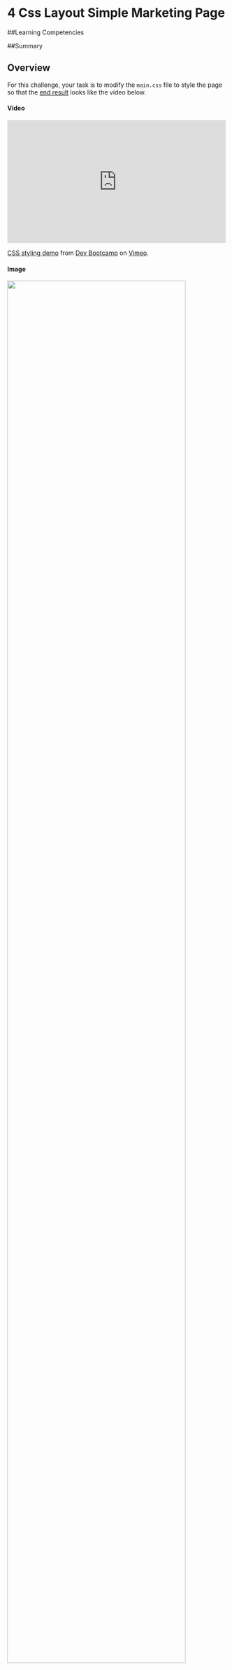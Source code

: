 # 4 Css Layout Simple Marketing Page 
 
##Learning Competencies 

##Summary 

 ## Overview
For this challenge, your task is to modify the `main.css` file to style the page so that the [end result](https://vimeo.com/69663952) looks like the video below.

#### Video

<iframe src="http://player.vimeo.com/video/69663952" width="500" height="281" frameborder="0" webkitAllowFullScreen mozallowfullscreen allowFullScreen></iframe> <p><a href="http://vimeo.com/69663952">CSS styling demo</a> from <a href="http://vimeo.com/user15638010">Dev Bootcamp</a> on <a href="http://vimeo.com">Vimeo</a>.</p>

#### Image

<img src="http://f.cl.ly/items/383F21432m1x3T2d2T3H/hipSTIRR.png" width="90%">


### Core
Demonstrate use of box model, positioning and other css styles to format the layout of a page.

### Objectives

* Write clean, concise CSS code.
* Do ** NOT **  change the markup in `index.html` to achieve the result.
 
### You know your done when:

* Your page looks exactly like the video/image
* You can easily explain each CSS rule that you used
* Your CSS does not contain extra rules (ones that are overridden by other code).

#### Useful Notes / Tidbits

- For your yellow color, you can use the HTML color code `#ff0`.
- The two "grey" colors used are `#333` and `#555`. 

##Releases
###Release 0 

##Optimize Your Learning 

##Resources
